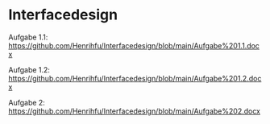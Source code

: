 # Interfacedesign
Aufgabe 1.1:
https://github.com/Henrihfu/Interfacedesign/blob/main/Aufgabe%201.1.docx

Aufgabe 1.2:
https://github.com/Henrihfu/Interfacedesign/blob/main/Aufgabe%201.2.docx

Aufgabe 2:
https://github.com/Henrihfu/Interfacedesign/blob/main/Aufgabe%202.docx
